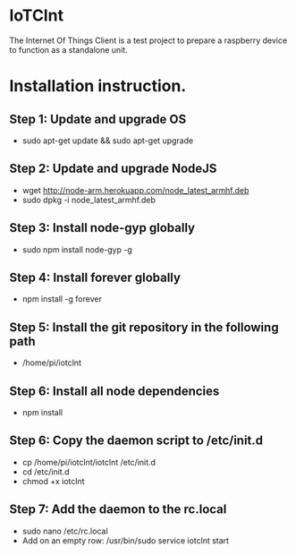 # IoTClnt
The Internet Of Things Client is a test project to prepare a raspberry device to function as a standalone unit.

# Installation instruction.

## Step 1: Update and upgrade OS
* sudo apt-get update && sudo apt-get upgrade

## Step 2: Update and upgrade NodeJS
* wget http://node-arm.herokuapp.com/node_latest_armhf.deb
* sudo dpkg -i node_latest_armhf.deb 

## Step 3: Install node-gyp globally
* sudo npm install node-gyp -g

## Step 4: Install forever globally
* npm install -g forever

## Step 5: Install the git repository in the following path
* /home/pi/iotclnt

## Step 6: Install all node dependencies
* npm install

## Step 6: Copy the daemon script to /etc/init.d
* cp /home/pi/iotclnt/iotclnt /etc/init.d
* cd /etc/init.d
* chmod +x iotclnt

## Step 7: Add the daemon to the rc.local
* sudo nano /etc/rc.local
* Add on an empty row: /usr/bin/sudo service iotclnt start
